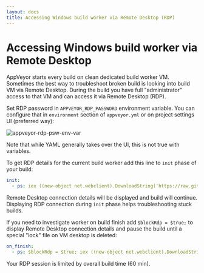 ```yaml
---
layout: docs
title: Accessing Windows build worker via Remote Desktop (RDP)
---
```


# Accessing Windows build worker via Remote Desktop

AppVeyor starts every build on clean dedicated build worker VM. Sometimes the best way to troubleshoot broken build is looking into build VM via Remote Desktop. During the build you have full "administrator" access to that VM and can access it via Remote Desktop (RDP).

Set RDP password in `APPVEYOR_RDP_PASSWORD` environment variable. You can configure that in `environment` section of `appveyor.yml` or on project settings UI (preferred way):

![appveyor-rdp-psw-env-var](/assets/img/docs/how-to/appveyor-rdp-psw-env-var.png)

Note that while YAML generally takes over the UI, this is not true with variables.

To get RDP details for the current build worker add this line to `init` phase of your build:

```yaml
init:
  - ps: iex ((new-object net.webclient).DownloadString('https://raw.githubusercontent.com/appveyor/ci/master/scripts/enable-rdp.ps1'))
```

Remote Desktop connection details will be displayed and build will continue. Displaying RDP connection during `init` phase helps troubleshooting stuck builds.

If you need to investigate worker on build finish add `$blockRdp = $true;` to display Remote Desktop connection details and pause the build until a special "lock" file on VM desktop is deleted:

```yaml
on_finish:
  - ps: $blockRdp = $true; iex ((new-object net.webclient).DownloadString('https://raw.githubusercontent.com/appveyor/ci/master/scripts/enable-rdp.ps1'))
```

Your RDP session is limited by overall build time (60 min).
